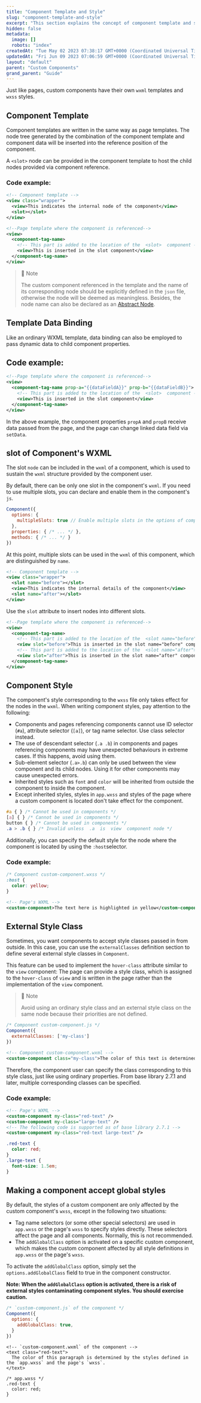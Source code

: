 ```yaml
---
title: "Component Template and Style"
slug: "component-template-and-style"
excerpt: "This section explains the concept of component template and style."
hidden: false
metadata: 
  image: []
  robots: "index"
createdAt: "Tue May 02 2023 07:38:17 GMT+0000 (Coordinated Universal Time)"
updatedAt: "Fri Jun 09 2023 07:06:59 GMT+0000 (Coordinated Universal Time)"
layout: "default"
parent: "Custom Components"
grand_parent: "Guide"
---
```

Just like pages, custom components have their own `wxml` templates and `wxss` styles.

## Component Template

Component templates are written in the same way as page templates. The node tree generated by the combination of the component template and component data will be inserted into the reference position of the component.

A `<slot>` node can be provided in the component template to host the child nodes provided via component reference.

### Code example:

```xml WXML
<!-- Component template -->
<view class="wrapper">
  <view>This indicates the internal node of the component</view>
  <slot></slot>
</view>
```

```xml WXML
<!--Page template where the component is referenced-->
<view>
  <component-tag-name>
    <!-- This part is added to the location of the  <slot>  component -->
    <view>This is inserted in the slot component</view>
  </component-tag-name>
</view>
```

> 📘 Note
> 
> The custom component referenced in the template and the name of its corresponding node should be explicitly defined in the `json` file, otherwise the node will be deemed as meaningless. Besides, the node name can also be declared as an [Abstract Node](doc:abstract-node).

## Template Data Binding

Like an ordinary WXML template, data binding can also be employed to pass dynamic data to child component properties.

## Code example:

```xml WXML
<!--Page template where the component is referenced-->
<view>
  <component-tag-name prop-a="{{dataFieldA}}" prop-b="{{dataFieldB}}">
    <!-- This part is added to the location of the  <slot>  component -->
    <view>This is inserted in the slot component</view>
  </component-tag-name>
</view>
```

In the above example, the component properties `propA` and `propB` receive data passed from the page, and the page can change linked data field via `setData`.

## slot of Component's WXML

The slot `node` can be included in the `wxml` of a component, which is used to sustain the `wxml` structure provided by the component user.

By default, there can be only one slot in the component's `wxml`. If you need to use multiple slots, you can declare and enable them in the component's `js`.

```javascript
Component({
  options: {
    multipleSlots: true // Enable multiple slots in the options of component definition.
  },
  properties: { /* ... */ },
  methods: { /* ... */ }
})
```

At this point, multiple slots can be used in the `wxml` of this component, which are distinguished by `name`.

```xml WXML
<!-- Component template -->
<view class="wrapper">
  <slot name="before"></slot>
  <view>This indicates the internal details of the component</view>
  <slot name="after"></slot>
</view>
```

Use the `slot` attribute to insert nodes into different slots.

```xml WXML
<!--Page template where the component is referenced-->
<view>
  <component-tag-name>
    <!-- This part is added to the location of the  <slot name="before">  component -->
    <view slot="before">This is inserted in the slot name="before" component</view>
    <!-- This part is added to the location of the  <slot name="after">  component -->
    <view slot="after">This is inserted in the slot name="after" component</view>
  </component-tag-name>
</view>
```

## Component Style

The component's style corresponding to the `wxss` file only takes effect for the nodes in the `wxml`. When writing component styles, pay attention to the following:

- Components and pages referencing components cannot use ID selector (`#a`), attribute selector (`[a]`), or tag name selector. Use class selector instead.
- The use of descendant selector (`.a .b`) in components and pages referencing components may have unexpected behaviours in extreme cases. If this happens, avoid using them.
- Sub-element selector (`.a>.b`) can only be used between the view component and its child nodes. Using it for other components may cause unexpected errors.
- Inherited styles such as `font` and `color` will be inherited from outside the component to inside the component.
- Except inherited styles, styles in `app.wxss` and styles of the page where a custom component is located don't take effect for the component.

```css WXSS
#a { } /* Cannot be used in components */
[a] { } /* Cannot be used in components */
button { } /* Cannot be used in components */
.a > .b { } /* Invalid unless  .a  is  view  component node */
```

Additionally, you can specify the default style for the node where the component is located by using the `:host`selector.

### Code example:

```css WXSS
/* Component custom-component.wxss */
:host {
  color: yellow;
}
```

```xml WXML
<!-- Page's WXML -->
<custom-component>The text here is highlighted in yellow</custom-component>
```

## External Style Class

Sometimes, you want components to accept style classes passed in from outside. In this case, you can use the `externalClasses` definition section to define several external style classes in `Component`.

This feature can be used to implement the `hover-class` attribute similar to the `view` component: The page can provide a style class, which is assigned to the `hover-class` of `view` and is written in the page rather than the implementation of the `view` component.

> 📘 Note
> 
> Avoid using an ordinary style class and an external style class on the same node because their priorities are not defined.

```javascript
/* Component custom-component.js */
Component({
  externalClasses: ['my-class']
})
```

```xml WXML
<!-- Component custom-component.wxml -->
<custom-component class="my-class">The color of this text is determined by the  class  outside the component</custom-component>
```

Therefore, the component user can specify the class corresponding to this style class, just like using ordinary properties. From base library 2.7.1 and later, multiple corresponding classes can be specified.

### Code example:

```xml WXML
<!-- Page's WXML -->
<custom-component my-class="red-text" />
<custom-component my-class="large-text" />
<!-- The following code is supported as of base library 2.7.1 -->
<custom-component my-class="red-text large-text" />
```

```css WXSS
.red-text {
  color: red;
}
.large-text {
  font-size: 1.5em;
}
```

## Making a component accept global styles

By default, the styles of a custom component are only affected by the custom component's `wxss`, except in the following two situations:

- Tag name selectors (or some other special selectors) are used in `app.wxss` or the page's `wxss` to specify styles directly. These selectors affect the page and all components. Normally, this is not recommended.
- The `addGlobalClass` option is activated on a specific custom component, which makes the custom component affected by all style definitions in `app.wxss` or the page's `wxss`.

To activate the `addGlobalClass` option, simply set the `options.addGlobalClass` field to true in the component constructor.

**Note: When the `addGlobalClass` option is activated, there is a risk of external styles contaminating component styles. You should exercise caution.**

```javascript
/* `custom-component.js` of the component */
Component({
  options: {
    addGlobalClass: true,
  }
})
```

```Text WXML
<!-- `custom-component.wxml` of the component -->
<text class="red-text">
  The color of this paragraph is determined by the styles defined in the `app.wxss` and the page's `wxss`.
</text>
```

```Text WXSS
/* app.wxss */
.red-text {
  color: red;
}
```
